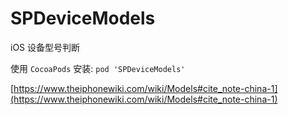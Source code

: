 # SPDeviceModels
iOS 设备型号判断

使用 `CocoaPods` 安装:  `pod 'SPDeviceModels'`



[https://www.theiphonewiki.com/wiki/Models#cite_note-china-1](https://www.theiphonewiki.com/wiki/Models#cite_note-china-1)

